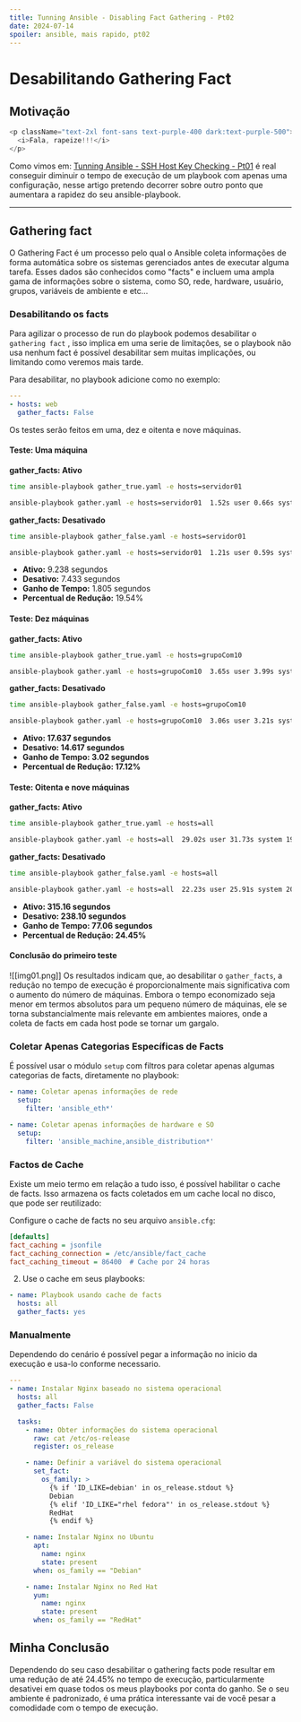 ```yaml
---
title: Tunning Ansible - Disabling Fact Gathering - Pt02
date: 2024-07-14
spoiler: ansible, mais rapido, pt02
---
```

# Desabilitando Gathering Fact

## Motivação

```js eval
<p className="text-2xl font-sans text-purple-400 dark:text-purple-500">
  <i>Fala, rapeize!!!</i>
</p>
```

Como vimos em: [Tunning Ansible - SSH Host Key Checking - Pt01](https://devopslaboratory.com/tunning-ansible-parte01/ ) é real conseguir diminuir o tempo de execução de um playbook com apenas uma configuração, nesse artigo pretendo  decorrer sobre outro ponto que aumentara a rapidez do seu ansible-playbook.

---
## Gathering fact

O Gathering Fact é um processo pelo qual o Ansible coleta informações de forma automática sobre os sistemas gerenciados antes de executar alguma tarefa. Esses dados são conhecidos como "facts" e incluem uma ampla gama de informações sobre o sistema, como SO, rede, hardware, usuário, grupos, variáveis de ambiente e etc...

### Desabilitando os facts

Para agilizar o processo de run do playbook podemos desabilitar o `gathering fact` , isso implica em uma serie de limitações, se o playbook não usa nenhum fact é possível desabilitar sem muitas implicações, ou limitando como veremos mais tarde.

Para desabilitar, no playbook adicione como no exemplo:

```yaml
---
- hosts: web 
  gather_facts: False
```

Os testes serão feitos em uma, dez e oitenta e nove máquinas. 
#### Teste: Uma máquina

**gather_facts: Ativo**

```bash
time ansible-playbook gather_true.yaml -e hosts=servidor01

ansible-playbook gather.yaml -e hosts=servidor01  1.52s user 0.66s system 23% cpu 9.238 total
```

**gather_facts: Desativado**

```bash
time ansible-playbook gather_false.yaml -e hosts=servidor01

ansible-playbook gather.yaml -e hosts=servidor01  1.21s user 0.59s system 24% cpu 7.433 total
```

- **Ativo:** 9.238 segundos
- **Desativo:** 7.433 segundos
- **Ganho de Tempo:** 1.805 segundos
- **Percentual de Redução:** 19.54%

#### Teste: Dez máquinas

**gather_facts: Ativo**

```bash
time ansible-playbook gather_true.yaml -e hosts=grupoCom10

ansible-playbook gather.yaml -e hosts=grupoCom10  3.65s user 3.99s system 43% cpu 17.637 total
```

**gather_facts: Desativado**

```bash
time ansible-playbook gather_false.yaml -e hosts=grupoCom10

ansible-playbook gather.yaml -e hosts=grupoCom10  3.06s user 3.21s system 42% cpu 14.617 total
```

- **Ativo: 17.637 segundos**
- **Desativo: 14.617 segundos**
- **Ganho de Tempo: 3.02 segundos**
- **Percentual de Redução: 17.12%**

#### Teste: Oitenta e nove máquinas

**gather_facts: Ativo**

```bash
time ansible-playbook gather_true.yaml -e hosts=all

ansible-playbook gather.yaml -e hosts=all  29.02s user 31.73s system 19% cpu 5:15.16 total
```

**gather_facts: Desativado**

```bash
time ansible-playbook gather_false.yaml -e hosts=all

ansible-playbook gather.yaml -e hosts=all  22.23s user 25.91s system 20% cpu 3:58.10 total
```

- **Ativo: 315.16 segundos**
- **Desativo: 238.10 segundos**
- **Ganho de Tempo: 77.06 segundos**
- **Percentual de Redução: 24.45%**

#### Conclusão do primeiro teste 

![[img01.png]]
Os resultados indicam que, ao desabilitar o `gather_facts`, a redução no tempo de execução é proporcionalmente mais significativa com o aumento do número de máquinas. Embora o tempo economizado seja menor em termos absolutos para um pequeno número de máquinas, ele se torna substancialmente mais relevante em ambientes maiores, onde a coleta de facts em cada host pode se tornar um gargalo.
### Coletar Apenas Categorias Específicas de Facts

É possível usar o módulo `setup` com filtros para coletar apenas algumas categorias de facts, diretamente no playbook:

```yaml
- name: Coletar apenas informações de rede
  setup:
    filter: 'ansible_eth*'

- name: Coletar apenas informações de hardware e SO
  setup:
    filter: 'ansible_machine,ansible_distribution*'
```

### Factos de Cache

Existe um meio termo em relação a tudo isso, é possível habilitar o cache de facts. Isso armazena os facts coletados em um cache local no disco, que pode ser reutilizado:

Configure o cache de facts no seu arquivo `ansible.cfg`:

```ini
[defaults]
fact_caching = jsonfile
fact_caching_connection = /etc/ansible/fact_cache
fact_caching_timeout = 86400  # Cache por 24 horas
```

2. Use o cache em seus playbooks:

```yaml
- name: Playbook usando cache de facts
  hosts: all
  gather_facts: yes
```

### Manualmente

Dependendo do cenário é possível pegar a informação no inicio da execução e usa-lo conforme necessario. 

```yaml
---
- name: Instalar Nginx baseado no sistema operacional
  hosts: all
  gather_facts: False

  tasks:
    - name: Obter informações do sistema operacional
      raw: cat /etc/os-release
      register: os_release

    - name: Definir a variável do sistema operacional
      set_fact:
        os_family: >
          {% if 'ID_LIKE=debian' in os_release.stdout %}
          Debian
          {% elif 'ID_LIKE="rhel fedora"' in os_release.stdout %}
          RedHat
          {% endif %}

    - name: Instalar Nginx no Ubuntu
      apt:
        name: nginx
        state: present
      when: os_family == "Debian"

    - name: Instalar Nginx no Red Hat
      yum:
        name: nginx
        state: present
      when: os_family == "RedHat"

```

## Minha Conclusão

Dependendo do seu caso desabilitar o gathering facts pode resultar em uma redução de até 24.45% no tempo de execução, particularmente desativei em quase todos os meus playbooks por conta do ganho. Se o seu ambiente é padronizado, é uma prática interessante vai de você pesar a comodidade com o tempo de execução.
